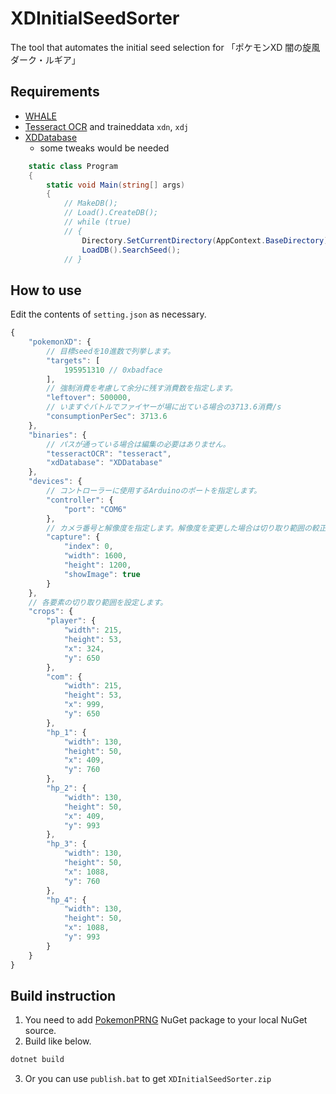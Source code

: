 # XDInitialSeedSorter

The tool that automates the initial seed selection for 「ポケモンXD 闇の旋風ダーク・ルギア」

## Requirements

- [WHALE](https://github.com/mizuyoukanao/WHALE)
- [Tesseract OCR](https://github.com/tesseract-ocr/) and traineddata `xdn`, `xdj`
- [XDDatabase](https://github.com/yatsuna827/XDDatabase)
  - some tweaks would be needed
  
```csharp
    static class Program
    {
        static void Main(string[] args)
        {
            // MakeDB();
            // Load().CreateDB();
            // while (true)
            // {
                Directory.SetCurrentDirectory(AppContext.BaseDirectory);
                LoadDB().SearchSeed();
            // }
```

## How to use

Edit the contents of `setting.json` as necessary.

```javascript
{
    "pokemonXD": {
        // 目標seedを10進数で列挙します。
        "targets": [
            195951310 // 0xbadface
        ],
        // 強制消費を考慮して余分に残す消費数を指定します。
        "leftover": 500000,
        // いますぐバトルでファイヤーが場に出ている場合の3713.6消費/s
        "consumptionPerSec": 3713.6
    },
    "binaries": {
        // パスが通っている場合は編集の必要はありません。
        "tesseractOCR": "tesseract",
        "xdDatabase": "XDDatabase"
    },
    "devices": {
        // コントローラーに使用するArduinoのポートを指定します。
        "controller": {
            "port": "COM6"
        },
        // カメラ番号と解像度を指定します。解像度を変更した場合は切り取り範囲の較正が必要になるでしょう。
        "capture": {
            "index": 0,
            "width": 1600,
            "height": 1200,
            "showImage": true
        }
    },
    // 各要素の切り取り範囲を設定します。
    "crops": {
        "player": {
            "width": 215,
            "height": 53,
            "x": 324,
            "y": 650
        },
        "com": {
            "width": 215,
            "height": 53,
            "x": 999,
            "y": 650
        },
        "hp_1": {
            "width": 130,
            "height": 50,
            "x": 409,
            "y": 760
        },
        "hp_2": {
            "width": 130,
            "height": 50,
            "x": 409,
            "y": 993
        },
        "hp_3": {
            "width": 130,
            "height": 50,
            "x": 1088,
            "y": 760
        },
        "hp_4": {
            "width": 130,
            "height": 50,
            "x": 1088,
            "y": 993
        }
    }
}
```

## Build instruction

1. You need to add [PokemonPRNG](https://github.com/yatsuna827/PokemonPRNG) NuGet package to your local NuGet source.
2. Build like below.

```powershell
dotnet build
```

3. Or you can use `publish.bat` to get `XDInitialSeedSorter.zip`

